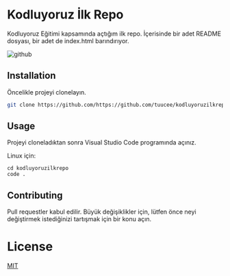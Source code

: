 # Kodluyoruz İlk Repo

Kodluyoruz Eğitimi kapsamında açtığım ilk repo. İçerisinde bir adet README dosyası, bir adet de index.html barındırıyor. 

![github](figures/github.png)

## Installation

Öncelikle projeyi clonelayın.

```bash
git clone https://github.com/https://github.com/tuucee/kodluyoruzilkrepo.git
```

## Usage

Projeyi cloneladıktan sonra Visual Studio Code programında açınız.

Linux için:
```
cd kodluyoruzilkrepo
code .
```


## Contributing
Pull requestler kabul edilir. Büyük değişiklikler için, lütfen önce neyi değiştirmek istediğinizi tartışmak için bir konu açın.

# License
[MIT](https://choosealicense.com/licenses/mit/)
